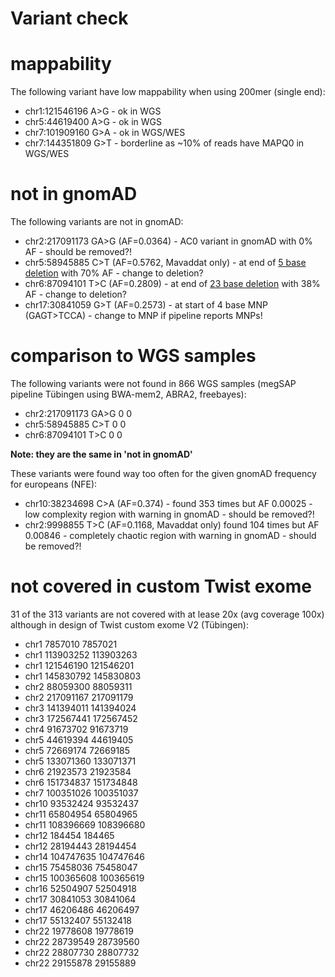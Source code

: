 # Variant check

# mappability

The following variant have low mappability when using 200mer (single end):

* chr1:121546196 A>G - ok in WGS
* chr5:44619400 A>G - ok in WGS
* chr7:101909160 G>A - ok in WGS/WES
* chr7:144351809 G>T - borderline as  ~10% of reads have MAPQ0 in WGS/WES

# not in gnomAD

The following variants are not in gnomAD:

* chr2:217091173 GA>G (AF=0.0364) - AC0 variant in gnomAD with 0% AF - should be removed?!
* chr5:58945885 C>T (AF=0.5762, Mavaddat only) - at end of [5 base deletion](https://gnomad.broadinstitute.org/variant/5-58945880-TAAATC-T?dataset=gnomad_r3) with 70% AF - change to deletion?
* chr6:87094101 T>C (AF=0.2809) - at end of [23 base deletion](https://gnomad.broadinstitute.org/variant/6-87094078-CAGAAACTTTAAAAGATTCCTTTT-C?dataset=gnomad_r3) with 38% AF - change to deletion?
* chr17:30841059 G>T (AF=0.2573) - at start of 4 base MNP (GAGT>TCCA) - change to MNP if pipeline reports MNPs!


# comparison to WGS samples

The following variants were not found in 866 WGS samples (megSAP pipeline Tübingen using BWA-mem2, ABRA2, freebayes):

* chr2:217091173 GA>G	0	0
* chr5:58945885 C>T	0	0
* chr6:87094101 T>C	0	0

**Note: they are the same in 'not in gnomAD'**

These variants were found way too often for the given gnomAD frequency for europeans (NFE):

* chr10:38234698 C>A (AF=0.374) - found 353 times but AF 0.00025 - low complexity region with warning in gnomAD - should be removed?!
* chr2:9998855 T>C (AF=0.1168, Mavaddat only)	found 104 times but AF 0.00846 - completely chaotic region with warning in gnomAD - should be removed?!


# not covered in custom Twist exome

31 of the 313 variants are not covered with at lease 20x (avg coverage 100x) although in design of Twist custom exome V2 (Tübingen):

* chr1	7857010	7857021
* chr1	113903252	113903263
* chr1	121546190	121546201
* chr1	145830792	145830803
* chr2	88059300	88059311
* chr2	217091167	217091179
* chr3	141394011	141394024
* chr3	172567441	172567452
* chr4	91673702	91673719
* chr5	44619394	44619405
* chr5	72669174	72669185
* chr5	133071360	133071371
* chr6	21923573	21923584
* chr6	151734837	151734848
* chr7	100351026	100351037
* chr10	93532424	93532437
* chr11	65804954	65804965
* chr11	108396669	108396680
* chr12	184454	184465
* chr12	28194443	28194454
* chr14	104747635	104747646
* chr15	75458036	75458047
* chr15	100365608	100365619
* chr16	52504907	52504918
* chr17	30841053	30841064
* chr17	46206486	46206497
* chr17	55132407	55132418
* chr22	19778608	19778619
* chr22	28739549	28739560
* chr22	28807730	28807732
* chr22	29155878	29155889
